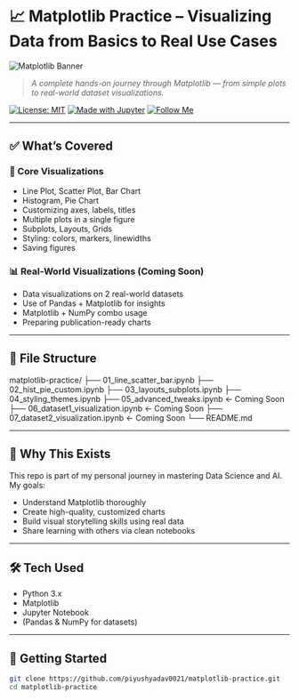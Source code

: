 # 📈 Matplotlib Practice – Visualizing Data from Basics to Real Use Cases

![Matplotlib Banner](https://github.com/piyushyadav0021/matplotlib-practice/assets/banner-placeholder.png)  
> *A complete hands-on journey through Matplotlib — from simple plots to real-world dataset visualizations.*

[![License: MIT](https://img.shields.io/badge/License-MIT-blue.svg)](LICENSE)
[![Made with Jupyter](https://img.shields.io/badge/Made%20with-Jupyter-orange.svg)](https://jupyter.org/)
[![Follow Me](https://img.shields.io/github/followers/piyushyadav0021?style=social)](https://github.com/piyushyadav0021)

---

## ✅ What’s Covered

### 🧱 Core Visualizations
- Line Plot, Scatter Plot, Bar Chart
- Histogram, Pie Chart
- Customizing axes, labels, titles
- Multiple plots in a single figure
- Subplots, Layouts, Grids
- Styling: colors, markers, linewidths
- Saving figures

### 📊 Real-World Visualizations (Coming Soon)
- Data visualizations on 2 real-world datasets
- Use of Pandas + Matplotlib for insights
- Matplotlib + NumPy combo usage
- Preparing publication-ready charts

---

## 📁 File Structure
matplotlib-practice/
├── 01_line_scatter_bar.ipynb
├── 02_hist_pie_custom.ipynb
├── 03_layouts_subplots.ipynb
├── 04_styling_themes.ipynb
├── 05_advanced_tweaks.ipynb ← Coming Soon
├── 06_dataset1_visualization.ipynb ← Coming Soon
├── 07_dataset2_visualization.ipynb ← Coming Soon
└── README.md



---

## 🎯 Why This Exists

This repo is part of my personal journey in mastering Data Science and AI.  
My goals:
- Understand Matplotlib thoroughly
- Create high-quality, customized charts
- Build visual storytelling skills using real data
- Share learning with others via clean notebooks

---

## 🛠 Tech Used
- Python 3.x  
- Matplotlib  
- Jupyter Notebook  
- (Pandas & NumPy for datasets)

---

## 🚀 Getting Started

```bash
git clone https://github.com/piyushyadav0021/matplotlib-practice.git
cd matplotlib-practice

